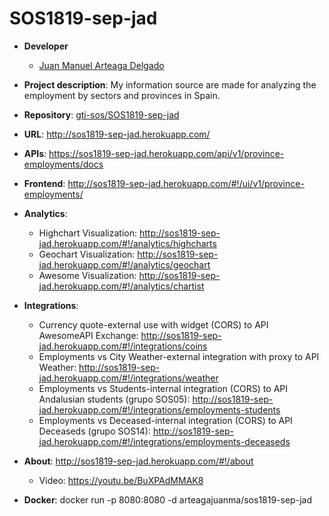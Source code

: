 # SOS1819-sep-jad

- **Developer**
  - [Juan Manuel Arteaga Delgado](https://github.com/juanma71)
- **Project description**:  My information source are made for analyzing the employment by sectors and provinces in Spain.
- **Repository**: [gti-sos/SOS1819-sep-jad](https://github.com/gti-sos/SOS1819-sep-jad.git)
- **URL**: http://sos1819-sep-jad.herokuapp.com/
- **APIs**: https://sos1819-sep-jad.herokuapp.com/api/v1/province-employments/docs
- **Frontend**:  http://sos1819-sep-jad.herokuapp.com/#!/ui/v1/province-employments/
- **Analytics**:
  - Highchart Visualization: http://sos1819-sep-jad.herokuapp.com/#!/analytics/highcharts
  - Geochart Visualization: http://sos1819-sep-jad.herokuapp.com/#!/analytics/geochart
  - Awesome Visualization: http://sos1819-sep-jad.herokuapp.com/#!/analytics/chartist
- **Integrations**:
  - Currency quote-external use with widget (CORS) to API AwesomeAPI Exchange: http://sos1819-sep-jad.herokuapp.com/#!/integrations/coins
  - Employments vs City Weather-external integration with proxy to API Weather: http://sos1819-sep-jad.herokuapp.com/#!/integrations/weather
  - Employments vs Students-internal integration (CORS) to API Andalusian students (grupo SOS05): http://sos1819-sep-jad.herokuapp.com/#!/integrations/employments-students
  - Employments vs Deceased-internal integration (CORS) to API Deceaseds (grupo SOS14): http://sos1819-sep-jad.herokuapp.com/#!/integrations/employments-deceaseds
 
- **About**:  http://sos1819-sep-jad.herokuapp.com/#!/about
  - Video: https://youtu.be/BuXPAdMMAK8
- **Docker**:
    docker run -p 8080:8080 -d arteagajuanma/sos1819-sep-jad
